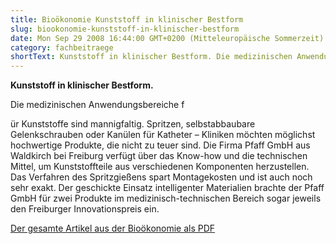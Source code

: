 ```yaml
---
title: Bioökonomie Kunststoff in klinischer Bestform
slug: biookonomie-kunststoff-in-klinischer-bestform
date: Mon Sep 29 2008 16:44:00 GMT+0200 (Mitteleuropäische Sommerzeit)
category: fachbeitraege
shortText: Kunststoff in klinischer Bestform. Die medizinischen Anwendungsbereiche für Kunststoffe sind mannigfaltig. Spritzen, selbstabbaubare Gelenkschrauben oder Kanülen für Katheter – Kliniken möchten möglichst hochwertige Produkte, die ...
---
```


<p><strong>Kunststoff in klinischer Bestform.</strong></p>



Die medizinischen Anwendungsbereiche f

<!--more-->

ür Kunststoffe sind mannigfaltig. Spritzen, selbstabbaubare Gelenkschrauben oder Kanülen für Katheter – Kliniken möchten möglichst hochwertige Produkte, die nicht zu teuer sind. Die Firma Pfaff GmbH aus Waldkirch bei Freiburg verfügt über das Know-how und die technischen Mittel, um Kunststoffteile aus verschiedenen Komponenten herzustellen. Das Verfahren des Spritzgießens spart Montagekosten und ist auch noch sehr exakt. Der geschickte Einsatz intelligenter Materialien brachte der Pfaff GmbH für zwei Produkte im medizinisch-technischen Bereich sogar jeweils den Freiburger Innovationspreis ein.</p>



<p><a href="/downloads/Fachbeitrag_Biooekonomie_BW.pdf" target="_blank" rel="noreferrer noopener" aria-label=" (öffnet in neuem Tab)">Der gesamte Artikel aus der Bioökonomie als PDF</a></p>


